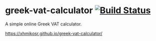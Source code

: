 # greek-vat-calculator [![Build Status](https://github.com/XhmikosR/greek-vat-calculator/workflows/Tests/badge.svg)](https://github.com/XhmikosR/greek-vat-calculator/actions?workflow=Tests)

A simple online Greek VAT calculator.

<https://xhmikosr.github.io/greek-vat-calculator/>
